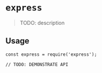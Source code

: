 # `express`

> TODO: description

## Usage

```
const express = require('express');

// TODO: DEMONSTRATE API
```
